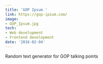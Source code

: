 ```yaml
---
title: 'GOP Ipsum '
link: https://gop-ipsum.com/
image:
- GOP_Ipsum.jpg
tech:
- Web development
- Frontend development
date: '2016-02-04'
---
```


Random text generator for GOP talking points
